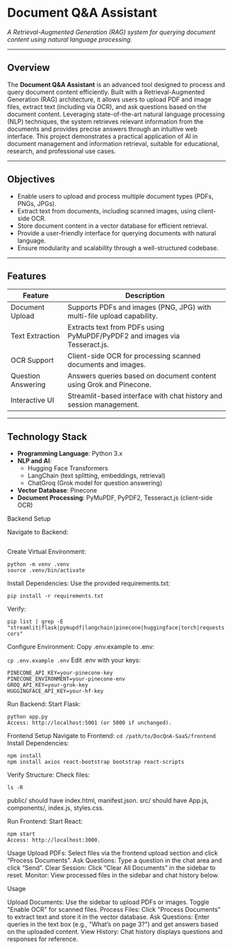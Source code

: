 # Document Q&A Assistant


*A Retrieval-Augmented Generation (RAG) system for querying document content using natural language processing.*

---

## Overview
The **Document Q&A Assistant** is an advanced tool designed to process and query document content efficiently. Built with a Retrieval-Augmented Generation (RAG) architecture, it allows users to upload PDF and image files, extract text (including via OCR), and ask questions based on the document content. Leveraging state-of-the-art natural language processing (NLP) techniques, the system retrieves relevant information from the documents and provides precise answers through an intuitive web interface. This project demonstrates a practical application of AI in document management and information retrieval, suitable for educational, research, and professional use cases.

---

## Objectives
- Enable users to upload and process multiple document types (PDFs, PNGs, JPGs).  
- Extract text from documents, including scanned images, using client-side OCR.  
- Store document content in a vector database for efficient retrieval.  
- Provide a user-friendly interface for querying documents with natural language.  
- Ensure modularity and scalability through a well-structured codebase.  

---

## Features
| Feature                   | Description                                                                 |
|---------------------------|-----------------------------------------------------------------------------|
| Document Upload           | Supports PDFs and images (PNG, JPG) with multi-file upload capability.     |
| Text Extraction           | Extracts text from PDFs using PyMuPDF/PyPDF2 and images via Tesseract.js.  |
| OCR Support               | Client-side OCR for processing scanned documents and images.               |
| Question Answering        | Answers queries based on document content using Grok and Pinecone.         |
| Interactive UI            | Streamlit-based interface with chat history and session management.        |

---

## Technology Stack
- **Programming Language**: Python 3.x  
- **NLP and AI**:  
  - Hugging Face Transformers 
  - LangChain (text splitting, embeddings, retrieval)  
  - ChatGroq (Grok model for question answering)  
- **Vector Database**: Pinecone  
- **Document Processing**: PyMuPDF, PyPDF2, Tesseract.js (client-side OCR)  


Backend Setup

Navigate to Backend:
```cd /pathto/backend
```


Create Virtual Environment:
```
python -m venv .venv
source .venv/bin/activate
```

Install Dependencies:
Use the provided requirements.txt:

```
pip install -r requirements.txt
```

Verify:
```
pip list | grep -E "streamlit|flask|pymupdf|langchain|pinecone|huggingface|torch|requests|Pillow|flask-cors"
```
Configure Environment:
Copy .env.example to .env:

```cp .env.example .env```
Edit .env with your keys:
```
PINECONE_API_KEY=your-pinecone-key
PINECONE_ENVIRONMENT=your-pinecone-env
GROQ_API_KEY=your-grok-key
HUGGINGFACE_API_KEY=your-hf-key
```

Run Backend:
Start Flask:
```
python app.py
Access: http://localhost:5001 (or 5000 if unchanged).
```



Frontend Setup
Navigate to Frontend:
 ``` cd /path/to/DocQnA-SaaS/frontend ```
Install Dependencies:
```
npm install
npm install axios react-bootstrap bootstrap react-scripts
```
Verify Structure:
Check files:

```
ls -R
```
public/ should have index.html, manifest.json.
src/ should have App.js, components/, index.js, styles.css.

Run Frontend:
Start React:
```
npm start
Access: http://localhost:3000.
```
Usage
Upload PDFs: Select files via the frontend upload section and click “Process Documents”.
Ask Questions: Type a question in the chat area and click “Send”.
Clear Session: Click “Clear All Documents” in the sidebar to reset.
Monitor: View processed files in the sidebar and chat history below.


Usage

Upload Documents: Use the sidebar to upload PDFs or images. Toggle "Enable OCR" for scanned files.
Process Files: Click "Process Documents" to extract text and store it in the vector database.
Ask Questions: Enter queries in the text box (e.g., "What’s on page 3?") and get answers based on the uploaded content.
View History: Chat history displays questions and responses for reference.

